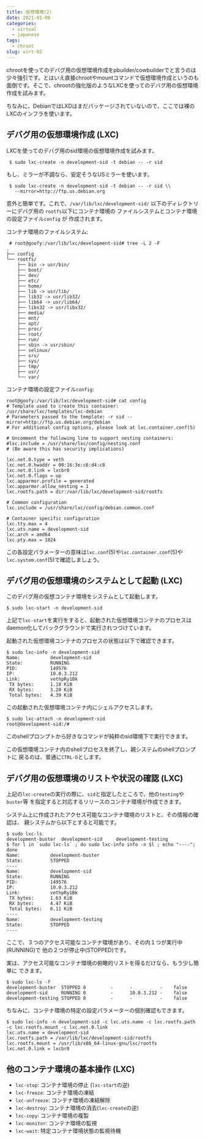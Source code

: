 ```yaml
---
title: 仮想環境(2)
date: 2021-01-08
categories:
  - virtual
  - japanese
tags:
  - chroot
slug: virt-02
---
```


chrootを使ってのデバグ用の仮想環境作成をpbuilder/cowbuilderでと言うのは
少々強引です。とはいえ直接chrootやmountコマンドで仮想環境作成というのも
面倒です。そこで、chrootの強化版のようなLXCを使ってのデバグ用の仮想環境
作成を試みます。

ちなみに、DebianではLXDはまだパッケージされていないので、ここでは裸の
LXCのインフラを使います。

## デバグ用の仮想環境作成 (LXC)

LXCを使ってのデバグ用のsid環境の仮想環境作成を試みます。

```
 $ sudo lxc-create -n development-sid -t debian -- -r sid
```

もし、ミラーが不調なら、安定そうなUSミラーを使います。

```
 $ sudo lxc-create -n development-sid -t debian -- -r sid \\
   --mirror=http://ftp.us.debian.org
```

意外と簡単です。これで、`/var/lib/lxc/development-sid/`
以下のディレクトリーにデバグ用の `rootfs`以下にコンテナ環境の
ファイルシステムとコンテナ環境の設定ファイル`config` が
作成されます。

コンテナ環境のファイルシステム:

```
 # root@goofy:/var/lib/lxc/development-sid# tree -L 2 -F
.
├── config
└── rootfs/
    ├── bin -> usr/bin/
    ├── boot/
    ├── dev/
    ├── etc/
    ├── home/
    ├── lib -> usr/lib/
    ├── lib32 -> usr/lib32/
    ├── lib64 -> usr/lib64/
    ├── libx32 -> usr/libx32/
    ├── media/
    ├── mnt/
    ├── opt/
    ├── proc/
    ├── root/
    ├── run/
    ├── sbin -> usr/sbin/
    ├── selinux/
    ├── srv/
    ├── sys/
    ├── tmp/
    ├── usr/
    └── var/
```

コンテナ環境の設定ファイル`config`:
```
root@goofy:/var/lib/lxc/development-sid# cat config
# Template used to create this container: /usr/share/lxc/templates/lxc-debian
# Parameters passed to the template: -r sid --mirror=http://ftp.us.debian.org/debian
# For additional config options, please look at lxc.container.conf(5)

# Uncomment the following line to support nesting containers:
#lxc.include = /usr/share/lxc/config/nesting.conf
# (Be aware this has security implications)

lxc.net.0.type = veth
lxc.net.0.hwaddr = 00:16:3e:c6:d4:c8
lxc.net.0.link = lxcbr0
lxc.net.0.flags = up
lxc.apparmor.profile = generated
lxc.apparmor.allow_nesting = 1
lxc.rootfs.path = dir:/var/lib/lxc/development-sid/rootfs

# Common configuration
lxc.include = /usr/share/lxc/config/debian.common.conf

# Container specific configuration
lxc.tty.max = 4
lxc.uts.name = development-sid
lxc.arch = amd64
lxc.pty.max = 1024
```

この各設定パラメーターの意味は`lxc.conf`(5)や`lxc.container.conf`(5)や
`lxc.system.conf`(5)で確認しましょう。

## デバグ用の仮想環境のシステムとして起動 (LXC)

このデバグ用の仮想コンテナ環境をシステムとして起動します。

```
$ sudo lxc-start -n development-sid
```
上記で`lxc-start`を実行をすると、起動された仮想環境コンテナのプロセスは
daemon化してバックグラウンドで実行されつづけています。

起動された仮想環境コンテナのプロセスの状態は以下で確認できます。

```
$ sudo lxc-info -n development-sid
Name:           development-sid
State:          RUNNING
PID:            149576
IP:             10.0.3.212
Link:           vethpRy1Bk
 TX bytes:      1.18 KiB
 RX bytes:      3.20 KiB
 Total bytes:   4.39 KiB
```

この起動された仮想環境コンテナ内にシェルアクセスします。

```
$ sudo lxc-attach -n development-sid
root@development-sid:/#
```

このshellプロンプトから好きなコマンドが純粋のsid環境下で実行できます。

この仮想環境コンテナ内のshellプロセスを終了し、親システムのshellプロンプトに
戻るのは、普通に`CTRL-D`とします。

## デバグ用の仮想環境のリストや状況の確認 (LXC)

上記の`lxc-create`の実行の際に、`sid`と指定したところで、他の`testing`や`buster`等
を指定すると対応するリリースのコンテナ環境が作成できます。

システム上に作成されたアクセス可能なコンテナ環境のリストと、その情報の確認は、
親システムから以下とすると可能です。

```
$ sudo lxc-ls
development-buster  development-sid     development-testing
$ for l in `sudo lxc-ls` ; do sudo lxc-info info -n $l ; echo "----"; done
Name:           development-buster
State:          STOPPED
----
Name:           development-sid
State:          RUNNING
PID:            149576
IP:             10.0.3.212
Link:           vethpRy1Bk
 TX bytes:      1.63 KiB
 RX bytes:      4.47 KiB
 Total bytes:   6.11 KiB
----
Name:           development-testing
State:          STOPPED
----
```

ここで、３つのアクセス可能なコンテナ環境があり、その内１つが実行中(RUNNING)で
他の２つが停止中(STOPPED)です。

実は、アクセス可能なコンテナ環境の俯瞰的リストを得るだけなら、もう少し簡単に
できます。

```
$ sudo lxc-ls -f
development-buster  STOPPED 0         -      -          -    false
development-sid     RUNNING 0         -      10.0.3.212 -    false
development-testing STOPPED 0         -      -          -    false
```

ちなみに、コンテナ環境の特定の設定パラメーターの個別確認もできます。

```
$ sudo lxc-info -n development-sid -c lxc.uts.name -c lxc.rootfs.path -c lxc.rootfs.mount -c lxc.net.0.link
lxc.uts.name = development-sid
lxc.rootfs.path = /var/lib/lxc/development-sid/rootfs
lxc.rootfs.mount = /usr/lib/x86_64-linux-gnu/lxc/rootfs
lxc.net.0.link = lxcbr0
```

## 他のコンテナ環境の基本操作 (LXC)

* `lxc-stop`: コンテナ環境の停止 (`lxc-start`の逆)
* `lxc-freeze`: コンテナ環境の凍結
* `lxc-unfreeze`: コンテナ環境の凍結解除
* `lxc-destroy`: コンテナ環境の消去(`lxc-create`の逆)
* `lxc-copy`: コンテナ環境の複製
* `lxc-monitor`: コンテナ環境の監視
* `lxc-wait`: 特定コンテナ環境状態の監視待機

<!--

https://askubuntu.com/questions/610513/how-do-i-share-a-directory-between-an-lxc-container-and-the-host
https://askubuntu.com/questions/705489/allow-a-lxc-container-user-to-write-as-an-external-user-to-a-mounted-directory
https://askubuntu.com/questions/552543/how-to-modify-rootfs-of-an-unprivileged-lxc-container
https://gist.github.com/julianlam/07abef272136ea14a627
https://en.opensuse.org/User:Tsu2/LXC_mount_shared_directory
https://gihyo.jp/admin/serial/01/linux_containers/0017?page=2
https://tenforward.hatenablog.com/entry/20150522/1432294501
https://unix.stackexchange.com/questions/69072/lxc-how-do-i-mount-a-folder-from-the-host-to-the-container

lxc-usernsexec


-->


<!-- vim: sw=2 sts=2 et se ai tw=79: -->
